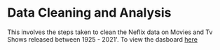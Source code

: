 # Data Cleaning and Analysis
This involves the steps taken to clean the Neflix data on Movies and Tv Shows released between 1925 - 2021'.
To view the dasboard [here](https://public.tableau.com/app/profile/quincy.oluwaji/viz/NetflixDashboard_16857329561400/Dashboard2?publish=yes)

